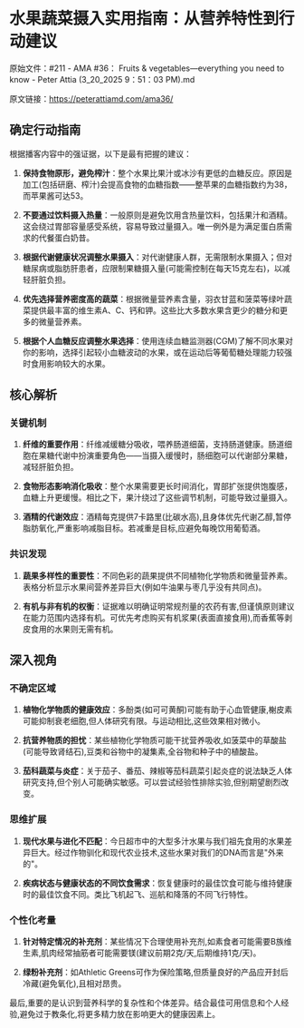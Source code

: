 # 水果蔬菜摄入实用指南：从营养特性到行动建议

原始文件：#211 - AMA #36： Fruits & vegetables—everything you need to know - Peter Attia (3_20_2025 9：51：03 PM).md

原文链接：https://peterattiamd.com/ama36/

<YouTube videoId="mO9zCmmN8Nw" />

## 确定行动指南

根据播客内容中的强证据，以下是最有把握的建议：

1. **保持食物原形，避免榨汁**：整个水果比果汁或冰沙有更低的血糖反应。原因是加工(包括研磨、榨汁)会提高食物的血糖指数——整苹果的血糖指数约为38，而苹果酱可达53。

2. **不要通过饮料摄入热量**：一般原则是避免饮用含热量饮料，包括果汁和酒精。这会绕过胃部容量感受系统，容易导致过量摄入。唯一例外是为满足蛋白质需求的代餐蛋白奶昔。

3. **根据代谢健康状况调整水果摄入**：对代谢健康人群，无需限制水果摄入；但对糖尿病或脂肪肝患者，应限制果糖摄入量(可能需控制在每天15克左右)，以减轻肝脏负担。

4. **优先选择营养密度高的蔬菜**：根据微量营养素含量，羽衣甘蓝和菠菜等绿叶蔬菜提供最丰富的维生素A、C、钙和钾。这些比大多数水果含更少的糖分和更多的微量营养素。

5. **根据个人血糖反应调整水果选择**：使用连续血糖监测器(CGM)了解不同水果对你的影响，选择引起较小血糖波动的水果，或在运动后等葡萄糖处理能力较强时食用影响较大的水果。

## 核心解析

### 关键机制

1. **纤维的重要作用**：纤维减缓糖分吸收，喂养肠道细菌，支持肠道健康。肠道细胞在果糖代谢中扮演重要角色——当摄入缓慢时，肠细胞可以代谢部分果糖，减轻肝脏负担。

2. **食物形态影响消化吸收**：整个水果需要更长时间消化，胃部扩张提供饱腹感，血糖上升更缓慢。相比之下，果汁绕过了这些调节机制，可能导致过量摄入。

3. **酒精的代谢效应**：酒精每克提供7卡路里(比碳水高),且身体优先代谢乙醇,暂停脂肪氧化,严重影响减脂目标。若减重是目标,应避免每晚饮用葡萄酒。

### 共识发现

1. **蔬果多样性的重要性**：不同色彩的蔬果提供不同植物化学物质和微量营养素。表格分析显示水果间营养差异巨大(例如牛油果与枣几乎没有共同点)。

2. **有机与非有机的权衡**：证据难以明确证明常规剂量的农药有害,但谨慎原则建议在能力范围内选择有机。可优先考虑购买有机浆果(表面直接食用),而香蕉等剥皮食用的水果则无需有机。

## 深入视角

### 不确定区域

1. **植物化学物质的健康效应**：多酚类(如可可黄酮)可能有助于心血管健康,榭皮素可能抑制衰老细胞,但人体研究有限。与运动相比,这些效果相对微小。

2. **抗营养物质的担忧**：某些植物化学物质可能干扰营养吸收,如菠菜中的草酸盐(可能导致肾结石),豆类和谷物中的凝集素,全谷物和种子中的植酸盐。

3. **茄科蔬菜与炎症**：关于茄子、番茄、辣椒等茄科蔬菜引起炎症的说法缺乏人体研究支持,但个别人可能确实敏感。可以尝试经验性排除实验,但别期望剧烈改变。

### 思维扩展

1. **现代水果与进化不匹配**：今日超市中的大型多汁水果与我们祖先食用的水果差异巨大。经过作物驯化和现代农业技术,这些水果对我们的DNA而言是"外来的"。

2. **疾病状态与健康状态的不同饮食需求**：恢复健康时的最佳饮食可能与维持健康时的最佳饮食不同。类比飞机起飞、巡航和降落的不同飞行特性。

### 个性化考量

1. **针对特定情况的补充剂**：某些情况下合理使用补充剂,如素食者可能需要B族维生素,肌肉经常抽筋者可能需要镁(建议前期2克/天,后期维持1克/天)。

2. **绿粉补充剂**：如Athletic Greens可作为保险策略,但质量良好的产品应开封后冷藏(避免氧化),且相对昂贵。

最后,重要的是认识到营养科学的复杂性和个体差异。结合最佳可用信息和个人经验,避免过于教条化,将更多精力放在影响更大的健康因素上。